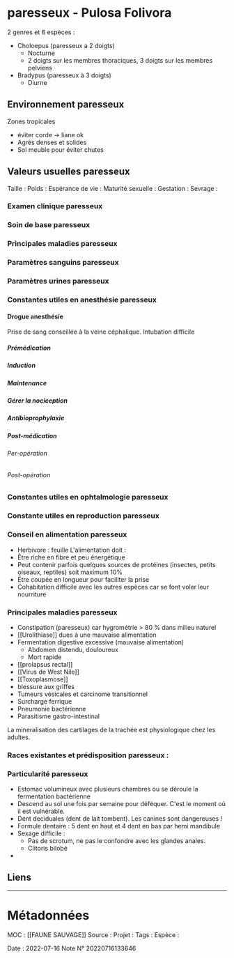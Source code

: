 # paresseux - Pulosa Folivora
2 genres et 6 espèces :
- Choloepus (paresseux a 2 doigts)
	- Nocturne
	- 2 doigts sur les membres thoraciques, 3 doigts sur les membres pelviens
- Bradypus (paresseux à 3 doigts)
	- Diurne

## Environnement paresseux
Zones tropicales 

- éviter corde -> liane ok
- Agrès denses et solides
- Sol meuble pour éviter chutes

## Valeurs usuelles paresseux
Taille : 
Poids :
Espérance de vie : 
Maturité sexuelle : 
Gestation : 
Sevrage : 

### Examen clinique paresseux

### Soin de base paresseux
### Principales maladies paresseux
### Paramètres sanguins paresseux
### Paramètres urines paresseux
### Constantes utiles en anesthésie paresseux
#### Drogue anesthésie
Prise de sang conseillée à la veine céphalique.
Intubation difficile 
##### Prémédication
##### Induction
##### Maintenance
##### Gérer la nociception 
##### Antibioprophylaxie
##### Post-médication
###### Per-opération
###### Post-opération
### Constantes utiles en ophtalmologie paresseux
### Constante utiles en reproduction paresseux
### Conseil en alimentation paresseux
- Herbivore : feuille
L'alimentation doit :
- Être riche en fibre et peu énergétique
- Peut contenir parfois quelques sources de protéines (insectes, petits oiseaux, reptiles) soit maximum 10%
- Être coupée en longueur pour faciliter la prise
- Cohabitation difficile avec les autres espèces car se font voler leur nourriture 

### Principales maladies paresseux
- Constipation (paresseux) car hygrométrie > 80 % dans milieu naturel
- [[Urolithiase]] dues à une mauvaise alimentation 
- Fermentation digestive excessive (mauvaise alimentation)
	- Abdomen distendu, douloureux
	- Mort rapide
- [[prolapsus rectal]]
- [[Virus de West Nile]]
- [[Toxoplasmose]]
- blessure aux griffes
- Tumeurs vésicales et carcinome transitionnel
- Surcharge ferrique
- Pneumonie bactérienne
- Parasitisme gastro-intestinal

La mineralisation des cartilages de la trachée est physiologique chez les adultes.



### Races existantes et prédisposition paresseux :

### Particularité paresseux
- Estomac volumineux avec plusieurs chambres ou se déroule la fermentation bactérienne
- Descend au sol une fois par semaine pour déféquer. C'est le moment où il est vulnérable.
- Dent deciduales (dent de lait tombent). Les canines sont dangereuses ! 
- Formule dentaire : 5 dent en haut et 4 dent en bas par hemi mandibule
- Sexage difficile :
	- Pas de scrotum, ne pas le confondre avec les glandes anales.
	- Clitoris bilobé 
- 

## Liens


***

# Métadonnées
MOC : [[FAUNE SAUVAGE]]
Source :
Projet :
Tags : 
	Espèce :
	
Date : 2022-07-16
Note N° 20220716133646